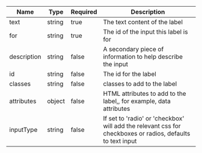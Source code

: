 | Name        | Type   | Required | Description                                                                                                |
| ----------- | ------ | -------- | ---------------------------------------------------------------------------------------------------------- |
| text        | string | true     | The text content of the label                                                                              |
| for         | string | true     | The id of the input this label is for                                                                      |
| description | string | false    | A secondary piece of information to help describe the input                                                |
| id          | string | false    | The id for the label                                                                                       |
| classes     | string | false    | classes to add to the label                                                                                |
| attributes  | object | false    | HTML attributes to add to the label,, for example, data attributes                                         |
| inputType   | string | false    | If set to 'radio' or 'checkbox' will add the relevant css for checkboxes or radios, defaults to text input |
